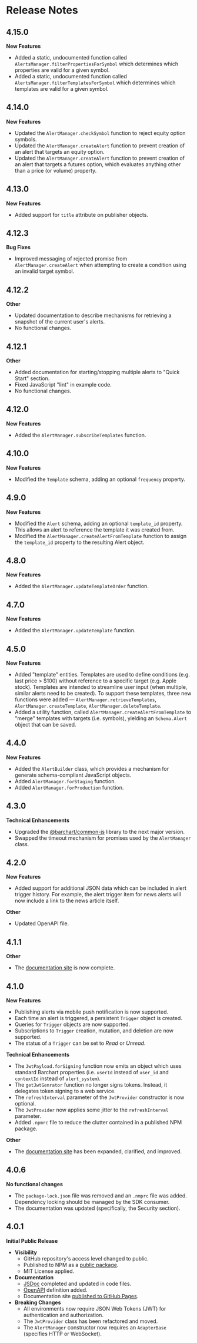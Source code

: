 # Release Notes

## 4.15.0
**New Features**

* Added a static, undocumented function called `AlertsManager.filterPropertiesForSymbol` which determines which properties are valid for a given symbol.
* Added a static, undocumented function called `AlertsManager.filterTemplatesForSymbol` which determines which templates are valid for a given symbol.

## 4.14.0
**New Features**

* Updated the `AlertManager.checkSymbol` function to reject equity option symbols.
* Updated the `AlertManager.createAlert` function to prevent creation of an alert that targets an equity option.
* Updated the `AlertManager.createAlert` function to prevent creation of an alert that targets a futures option, which evaluates anything other than a price (or volume) property.

## 4.13.0
**New Features**

* Added support for `title` attribute on publisher objects.



## 4.12.3
**Bug Fixes**

* Improved messaging of rejected promise from `AlertManager.createAlert` when attempting to create a condition using an invalid target symbol.

## 4.12.2
**Other**

* Updated documentation to describe mechanisms for retrieving a snapshot of the current user's alerts.
* No functional changes.

## 4.12.1
**Other**

* Added documentation for starting/stopping multiple alerts to "Quick Start" section.
* Fixed JavaScript "lint" in example code.
* No functional changes.

## 4.12.0
**New Features**

* Added the `AlertManager.subscribeTemplates` function.

## 4.10.0
**New Features**

* Modified the `Template` schema, adding an optional `frequency` property.

## 4.9.0
**New Features**

* Modified the `Alert` schema, adding an optional `template_id` property. This allows an alert to reference the template it was created from.
* Modified the `AlertManager.createAlertFromTemplate` function to assign the `template_id` property to the resulting Alert object.

## 4.8.0
**New Features**

* Added the `AlertManager.updateTemplateOrder` function.

## 4.7.0
**New Features**

* Added the `AlertManager.updateTemplate` function.

## 4.5.0
**New Features**

* Added "template" entities. Templates are used to define conditions (e.g. last price > $100) without reference to a specific target (e.g. Apple stock). Templates are intended to streamline user input (when multiple, similar alerts need to be created). To support these templates, three new functions were added — `AlertManager.retrieveTemplates`, `AlertManager.createTemplate`, `AlertManager.deleteTemplate`.
* Added a utility function, called `AlertManager.createAlertFromTemplate` to "merge" templates with targets (i.e. symbols), yielding an `Schema.Alert` object that can be saved.

## 4.4.0
**New Features**

* Added the `AlertBuilder` class, which provides a mechanism for generate schema-compliant JavaScript objects.
* Added `AlertManager.forStaging` function.
* Added `AlertManager.forProduction` function.


## 4.3.0
**Technical Enhancements**

* Upgraded the [@barchart/common-js](https://github.com/barchart/common-js) library to the next major version.
* Swapped the timeout mechanism for promises used by the `AlertManager` class.


## 4.2.0
**New Features**

* Added support for additional JSON data which can be included in alert trigger history. For example, the alert trigger item for news alerts will now include a link to the news article itself.

**Other**

* Updated OpenAPI file.

## 4.1.1
**Other**

* The [documentation site](https://docs.barchart.com/alerts/#/) is now complete.

## 4.1.0
**New Features**

* Publishing alerts via mobile push notification is now supported.
* Each time an alert is triggered, a persistent ```Trigger``` object is created.
* Queries for ```Trigger``` objects are now supported.
* Subscriptions to ```Trigger``` creation, mutation, and deletion are now supported.
* The status of a ```Trigger``` can be set to _Read_ or _Unread_.

**Technical Enhancements**

* The `JwtPayload.forSigning` function now emits an object which uses standard Barchart properties (i.e. `userId` instead of `user_id` and `contextId` instead of `alert_system`).
* The `getJwtGenrator` function no longer signs tokens. Instead, it delegates token signing to a web service.
* The `refreshInterval` parameter of the `JwtProvider` constructor is now optional.
* The `JwtProvider` now applies some jitter to the `refreshInterval` parameter.
* Added `.npmrc` file to reduce the clutter contained in a published NPM package.

**Other**

* The [documentation site](https://docs.barchart.com/alerts/#/) has been expanded, clarified, and improved.



## 4.0.6
**No functional changes**

* The ```package-lock.json``` file was removed and an ```.nmprc``` file was added. Dependency locking should be managed by the SDK consumer.
* The documentation was updated (specifically, the Security section).

## 4.0.1
**Initial Public Release**

* **Visibility**
  * GitHub repository's access level changed to public.
  * Published to NPM as a [public package](https://www.npmjs.com/package/@barchart/alerts-client-js).
  * MIT License applied.
* **Documentation**
  * [JSDoc](https://jsdoc.app/) completed and updated in code files.
  * [OpenAPI](https://www.openapis.org/) definition added.
  * Documentation site [published to GitHub Pages](https://barchart.github.io/alerts-client-js/).
* **Breaking Changes**
  * All environments now require JSON Web Tokens (JWT) for authentication and authorization.
  * The ```JwtProvider``` class has been refactored and moved.
  * The ```AlertManager``` constructor now requires an ```AdapterBase``` (specifies HTTP or WebSocket).

